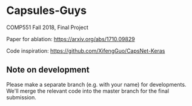 # Capsules-Guys
COMP551 Fall 2018, Final Project


Paper for ablation: https://arxiv.org/abs/1710.09829

Code inspiration: https://github.com/XifengGuo/CapsNet-Keras


## Note on development
Please make a separate branch (e.g. with your name) for developments. We'll merge the relevant code into the master branch for the final submission.
